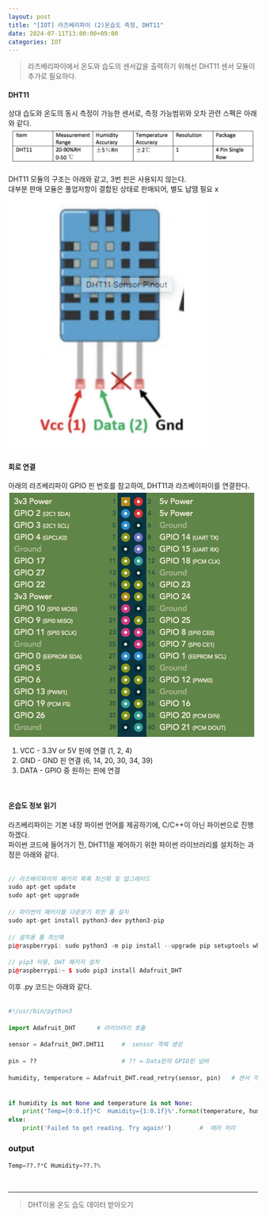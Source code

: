 ```yaml
---
layout: post
title: "[IOT] 라즈베리파이 (2)온습도 측정, DHT11"
date: 2024-07-11T13:00:00+09:00
categories: IOT
---
```

> 라즈베리파이에서 온도와 습도의 센서값을 출력하기 위해선 DHT11 센서 모듈이 추가로 필요하다.

#### DHT11
상대 습도와 온도의 동시 측정이 가능한 센서로, 측정 가능범위와 오차 관련 스펙은 아래와 같다.
![alt text](/public/img/iot2-1.png)<br>

DHT11 모듈의 구조는 아래와 같고, 3번 핀은 사용되지 않는다. <br>
대부분 판매 모듈은 풀업저항이 결합된 상태로 판매되어, 별도 납땜 필요 x 
<br>
![alt text](/public/img/iot2-2.png)<br>

#### 회로 연결
아래의 라즈베리파이 GPIO 핀 번호를 참고하여, DHT11과 라즈베이파이를 연결한다.<br>
![alt text](/public/img/iot2-3.png)<br>
1. VCC - 3.3V or 5V 핀에 연결 (1, 2, 4)
2. GND - GND 핀 연결 (6, 14, 20, 30, 34, 39)
3. DATA - GPIO 중 원하는 핀에 연결
<br>

#### 온습도 정보 읽기
라즈베리파이는 기본 내장 파이썬 언어를 제공하기에, C/C++이 아닌 파이썬으로 진행하겠다.
<br>
파이썬 코드에 들어가기 전, DHT11을 제어하기 위한 파이썬 라이브러리를 설치하는 과정은 아래와 같다.

```c++

// 라즈베리파이의 패키지 목록 최신화 및 업그레이드
sudo apt-get update
sudo apt-get upgrade

// 파이썬의 패키지를 다운받기 위한 툴 설치
sudo apt-get install python3-dev python3-pip

// 설치용 툴 최신화
pi@raspberrypi: sudo python3 -m pip install --upgrade pip setuptools wheel

// pip3 이용, DHT 패키지 설치
pi@raspberrypi:~ $ sudo pip3 install Adafruit_DHT

```

이후 .py 코드는 아래와 같다.
```py

#!/usr/bin/python3

import Adafruit_DHT      # 라이브러리 호출

sensor = Adafruit_DHT.DHT11     #  sensor 객체 생성

pin = ??                        # ?? = Data핀의 GPIO핀 넘버

humidity, temperature = Adafruit_DHT.read_retry(sensor, pin)   # 센서 객체에서 센서 값(온도, 습도) 읽기

      
if humidity is not None and temperature is not None: 
    print('Temp={0:0.1f}*C  Humidity={1:0.1f}%'.format(temperature, humidity))  # output 출력
else:                                                 
    print('Failed to get reading. Try again!')        #  에러 처리

```

### output
```py
Temp=??.?*C Humidity=??.?%
```

<br>

* * *
> DHT이용 온도 습도 데이터 받아오기